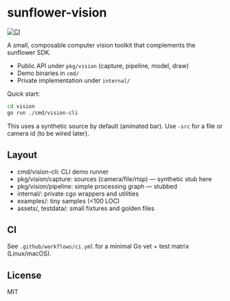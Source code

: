 # sunflower-vision

[![CI](https://github.com/sunflower-works/vision/actions/workflows/ci.yml/badge.svg)](https://github.com/sunflower-works/vision/actions/workflows/ci.yml)

A small, composable computer vision toolkit that complements the sunflower SDK.

- Public API under `pkg/vision` (capture, pipeline, model, draw)
- Demo binaries in `cmd/`
- Private implementation under `internal/`

Quick start:

```bash
cd vision
go run ./cmd/vision-cli
```

This uses a synthetic source by default (animated bar). Use `-src` for a file or camera id (to be wired later).

## Layout

- cmd/vision-cli: CLI demo runner
- pkg/vision/capture: sources (camera/file/rtsp) — synthetic stub here
- pkg/vision/pipeline: simple processing graph — stubbed
- internal/: private cgo wrappers and utilities
- examples/: tiny samples (<100 LOC)
- assets/, testdata/: small fixtures and golden files

## CI

See `.github/workflows/ci.yml` for a minimal Go vet + test matrix (Linux/macOS).

## License

MIT